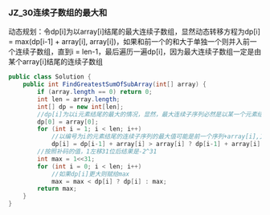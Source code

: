 ### JZ_30连续子数组的最大和

动态规划：令dp[i]为以array[i]结尾的最大连续子数组，显然动态转移方程为dp[i] = max(dp[i-1] + array[i], array[i])，如果和前一个的和大于单独一个则并入前一个连续子数组，直到i = len-1，最后遍历一遍dp[i]，因为最大连续子数组一定是由某个array[i]结尾的连续子数组

```java
public class Solution {
    public int FindGreatestSumOfSubArray(int[] array) {
        if (array.length == 0) return 0;
        int len = array.length;
        int[] dp = new int[len];
        //dp[i]为以i元素结尾的最大的情况，显然，最大连续子序列必然是以某一个元素结尾的
        dp[0] = array[0];
        for (int i = 1; i < len; i++)
            //以编号为i的元素结尾的连续子序列的最大值可能是前一个序列+array[i],又或者是单独成一个序列
            dp[i] = dp[i-1] + array[i] > array[i] ? dp[i-1] + array[i] : array[i];
        //按照补码的值，1左移31位后结果是-2^31
        int max = 1<<31;
        for (int i = 0; i < len; i++)
            //如果dp[i]更大则赋给max
            max = max < dp[i] ? dp[i] : max;
        return max;
    }
}
```

